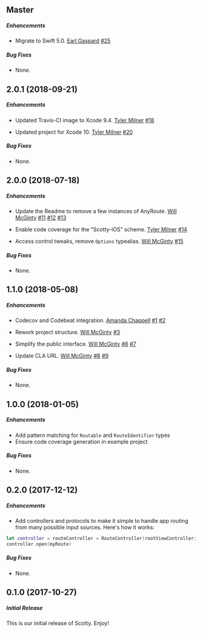 ## Master

##### Enhancements

* Migrate to Swift 5.0.
[Earl Gaspard](https://github.com/earlgaspard)
[#25](https://github.com/BottleRocketStudios/iOS-Scotty/pull/25)

##### Bug Fixes

* None.


## 2.0.1 (2018-09-21)

##### Enhancements

* Updated Travis-CI image to Xcode 9.4.
  [Tyler Milner](https://github.com/tylermilner)
  [#18](https://github.com/BottleRocketStudios/iOS-Scotty/pull/18)

* Updated project for Xcode 10.
  [Tyler Milner](https://github.com/tylermilner)
  [#20](https://github.com/BottleRocketStudios/iOS-Scotty/pull/20)

##### Bug Fixes

* None.


## 2.0.0 (2018-07-18)

##### Enhancements

* Update the Readme to remove a few instances of AnyRoute.
  [Will McGinty](https://github.com/wmcginty)
  [#11](https://github.com/BottleRocketStudios/iOS-Scotty/pull/11)
  [#12](https://github.com/BottleRocketStudios/iOS-Scotty/issues/12)
  [#13](https://github.com/BottleRocketStudios/iOS-Scotty/pull/13)

* Enable code coverage for the "Scotty-iOS" scheme.
  [Tyler Milner](https://github.com/tylermilner)
  [#14](https://github.com/BottleRocketStudios/iOS-Scotty/pull/14)

* Access control tweaks, remove `Options` typealias.
  [Will McGinty](https://github.com/wmcginty)
  [#15](https://github.com/BottleRocketStudios/iOS-Scotty/pull/15)

##### Bug Fixes

* None.


## 1.1.0 (2018-05-08)

##### Enhancements

* Codecov and Codebeat integration.
  [Amanda Chappell](https://github.com/achappell)
  [#1](https://github.com/BottleRocketStudios/iOS-Scotty/issues/1)
  [#2](https://github.com/BottleRocketStudios/iOS-Scotty/pull/2)

* Rework project structure.
  [Will McGinty](https://github.com/wmcginty)
  [#3](https://github.com/BottleRocketStudios/iOS-Scotty/pull/3)

* Simplify the public interface.
  [Will McGinty](https://github.com/wmcginty)
  [#6](https://github.com/BottleRocketStudios/iOS-Scotty/pull/6)
  [#7](https://github.com/BottleRocketStudios/iOS-Scotty/issues/7)

* Update CLA URL.
  [Will McGinty](https://github.com/wmcginty)
  [#8](https://github.com/BottleRocketStudios/iOS-Scotty/issues/8)
  [#9](https://github.com/BottleRocketStudios/iOS-Scotty/pull/9)

##### Bug Fixes

* None.


## 1.0.0 (2018-01-05)

##### Enhancements

* Add pattern matching for `Routable` and `RouteIdentifier` types
* Ensure code coverage generation in example project

##### Bug Fixes

* None.


## 0.2.0 (2017-12-12)

##### Enhancements

* Add controllers and protocols to make it simple to handle app routing from many possible input sources. Here's how it works:

```swift
let controller = routeController = RouteController(rootViewController: rootVC)
controller.open(myRoute)
```

##### Bug Fixes

* None.


## 0.1.0 (2017-10-27)

##### Initial Release

This is our initial release of Scotty. Enjoy!
